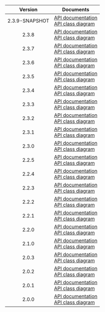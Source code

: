 | Version | Documents |
|:---:|---|
| 2.3.9-SNAPSHOT | [API documentation](2.3.9-SNAPSHOT)<br>[API class diagram](2.3.9-SNAPSHOT/api_class_diagram.svg) |
| 2.3.8 | [API documentation](2.3.8)<br>[API class diagram](2.3.8/api_class_diagram.svg) |
| 2.3.7 | [API documentation](2.3.7)<br>[API class diagram](2.3.7/api_class_diagram.svg) |
| 2.3.6 | [API documentation](2.3.6)<br>[API class diagram](2.3.6/api_class_diagram.svg) |
| 2.3.5 | [API documentation](2.3.5)<br>[API class diagram](2.3.5/api_class_diagram.svg) |
| 2.3.4 | [API documentation](2.3.4)<br>[API class diagram](2.3.4/api_class_diagram.svg) |
| 2.3.3 | [API documentation](2.3.3)<br>[API class diagram](2.3.3/api_class_diagram.svg) |
| 2.3.2 | [API documentation](2.3.2)<br>[API class diagram](2.3.2/api_class_diagram.svg) |
| 2.3.1 | [API documentation](2.3.1)<br>[API class diagram](2.3.1/api_class_diagram.svg) |
| 2.3.0 | [API documentation](2.3.0)<br>[API class diagram](2.3.0/api_class_diagram.svg) |
| 2.2.5 | [API documentation](2.2.5)<br>[API class diagram](2.2.5/api_class_diagram.svg) |
| 2.2.4 | [API documentation](2.2.4)<br>[API class diagram](2.2.4/api_class_diagram.svg) |
| 2.2.3 | [API documentation](2.2.3)<br>[API class diagram](2.2.3/api_class_diagram.svg) |
| 2.2.2 | [API documentation](2.2.2)<br>[API class diagram](2.2.2/api_class_diagram.svg) |
| 2.2.1 | [API documentation](2.2.1)<br>[API class diagram](2.2.1/api_class_diagram.svg) |
| 2.2.0 | [API documentation](2.2.0)<br>[API class diagram](2.2.0/api_class_diagram.svg) |
| 2.1.0 | [API documentation](2.1.0)<br>[API class diagram](2.1.0/api_class_diagram.svg) |
| 2.0.3 | [API documentation](2.0.3)<br>[API class diagram](2.0.3/api_class_diagram.svg) |
| 2.0.2 | [API documentation](2.0.2)<br>[API class diagram](2.0.2/api_class_diagram.svg) |
| 2.0.1 | [API documentation](2.0.1)<br>[API class diagram](2.0.1/api_class_diagram.svg) |
| 2.0.0 | [API documentation](2.0.0)<br>[API class diagram](2.0.0/api_class_diagram.svg) |
